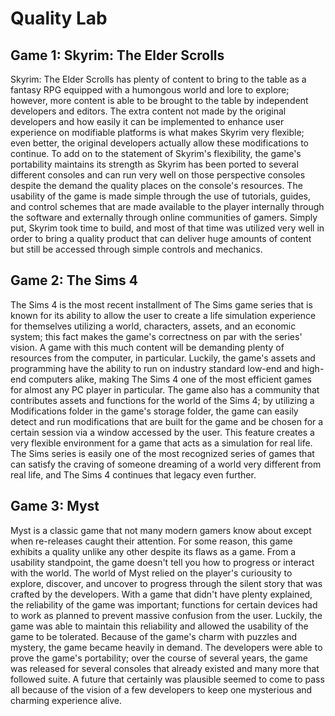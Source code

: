 # Quality Lab

## Game 1: Skyrim: The Elder Scrolls

Skyrim: The Elder Scrolls has plenty of content to bring to the table as a fantasy RPG equipped with a humongous world and lore to explore; however, more content is able to be brought to the table by independent developers and editors. The extra content not made by the original developers and how easily it can be implemented to enhance user experience on modifiable platforms is what makes Skyrim very flexible; even better, the original developers actually allow these modifications to continue. To add on to the statement of Skyrim's flexibility, the game's portability maintains its strength as Skyrim has been ported to several different consoles and can run very well on those perspective consoles despite the demand the quality places on the console's resources. The usability of the game is made simple through the use of tutorials, guides, and control schemes that are made available to the player internally through the software and externally through online communities of gamers. Simply put, Skyrim took time to build, and most of that time was utilized very well in order to bring a quality product that can deliver huge amounts of content but still be accessed through simple controls and mechanics.

## Game 2: The Sims 4

The Sims 4 is the most recent installment of The Sims game series that is known for its ability to allow the user to create a life simulation experience for themselves utilizing a world, characters, assets, and an economic system; this fact makes the game's correctness on par with the series' vision. A game with this much content will be demanding plenty of resources from the computer, in particular. Luckily, the game's assets and programming have the ability to run on industry standard low-end and high-end computers alike, making The Sims 4 one of the most efficient games for almost any PC player in particular. The game also has a community that contributes assets and functions for the world of the Sims 4; by utilizing a Modifications folder in the game's storage folder, the game can easily detect and run modifications that are built for the game and be chosen for a certain session via a window accessed by the user. This feature creates a very flexible environment for a game that acts as a simulation for real life. The Sims series is easily one of the most recognized series of games that can satisfy the craving of someone dreaming of a world very different from real life, and The Sims 4 continues that legacy even further.

## Game 3: Myst

Myst is a classic game that not many modern gamers know about except when re-releases caught their attention. For some reason, this game exhibits a quality unlike any other despite its flaws as a game. From a usability standpoint, the game doesn't tell you how to progress or interact with the world. The world of Myst relied on the player's curiousity to explore, discover, and uncover to progress through the silent story that was crafted by the developers. With a game that didn't have plenty explained, the reliability of the game was important; functions for certain devices had to work as planned to prevent massive confusion from the user. Luckily, the game was able to maintain this reliability and allowed the usability of the game to be tolerated. Because of the game's charm with puzzles and mystery, the game became heavily in demand. The developers were able to prove the game's portability; over the course of several years, the game was released for several consoles that already existed and many more that followed suite. A future that certainly was plausible seemed to come to pass all because of the vision of a few developers to keep one mysterious and charming experience alive.


